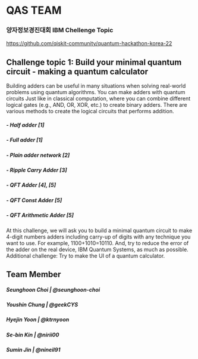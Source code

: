 # QAS TEAM

### 양자정보경진대회 IBM Chellenge Topic
https://github.com/qiskit-community/quantum-hackathon-korea-22

## Challenge topic 1: Build your minimal quantum circuit - making a quantum calculator

Building adders can be useful in many situations when solving real-world problems 
using quantum algorithms. You can make adders with quantum circuits Just like in 
classical computation, where you can combine different logical gates (e.g., AND, OR, 
XOR, etc.) to create binary adders. There are various methods to create the logical 
circuits that performs addition. 

##### - Half adder [1] 
##### - Full adder [1]
##### - Plain adder network [2]
##### - Ripple Carry Adder [3] 
##### - QFT Adder [4], [5]
##### - QFT Const Adder [5]
##### - QFT Arithmetic Adder [5]

At this challenge, we will ask you to build a minimal quantum circuit to make 4-digit 
numbers adders including carry-up of digits with any technique you want to use. For 
example, 1100+1010=10110. And, try to reduce the error of the adder on the real 
device, IBM Quantum Systems, as much as possible. 
Additional challenge: Try to make the UI of a quantum calculator.


## Team Member
##### Seunghoon Choi | @seunghoon-choi
##### Youshin Chung | @geekCYS
##### Hyejin Yoon | @ktrnyoon
##### Se-bin Kin | @nirii00
##### Sumin Jin | @nineil91
